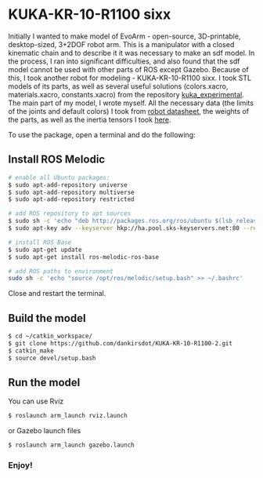 # KUKA-KR-10-R1100 sixx

Initially I wanted to make model of EvoArm - open-source, 3D-printable, desktop-sized, 3+2DOF robot arm. This is a manipulator with a closed kinematic chain and to describe it it was necessary to make an sdf model. In the process, I ran into significant difficulties, and also found that the sdf model cannot be used with other parts of ROS except Gazebo. Because of this, I took another robot for modeling - KUKA-KR-10-R1100 sixx. I took STL models of its parts, as well as several useful solutions (colors.xacro, materials.xacro, constants.xacro) from the repository [kuka_experimental](https://github.com/ros-industrial/kuka_experimental). The main part of my model, I wrote myself. All the necessary data (the limits of the joints and default colors) I took from [robot datasheet](https://www.google.com/url?sa=t&rct=j&q=&esrc=s&source=web&cd=2&ved=2ahUKEwjyte-SyvbkAhVitIsKHffOCe0QFjABegQIABAC&url=https%3A%2F%2Fwww.kuka.com%2F-%2Fmedia%2Fkuka-downloads%2Fimported%2F48ec812b1b2947898ac2598aff70abc0%2Fspez_kr_agilus_sixx_en.pdf%3Frev%3D9d85bafa3245437884ad99be3a14732b%3Fmodified%3D1052831294&usg=AOvVaw0il71PLMTRAFlnoxJVXnOM), the weights of the parts, as well as the inertia tensors I took [here](https://dspace.cvut.cz/bitstream/handle/10467/69940/F3-BP-2017-Woller-David-automatic%20planning%20of%20robot%20motion.pdf).

To use the package, open a terminal and do the following:

## Install ROS Melodic

```bash
# enable all Ubuntu packages:
$ sudo apt-add-repository universe
$ sudo apt-add-repository multiverse
$ sudo apt-add-repository restricted

# add ROS repository to apt sources
$ sudo sh -c 'echo "deb http://packages.ros.org/ros/ubuntu $(lsb_release -sc) main" > /etc/apt/sources.list.d/ros-latest.list'
$ sudo apt-key adv --keyserver hkp://ha.pool.sks-keyservers.net:80 --recv-key 0xB01FA116

# install ROS Base
$ sudo apt-get update
$ sudo apt-get install ros-melodic-ros-base

# add ROS paths to environment
sudo sh -c 'echo "source /opt/ros/melodic/setup.bash" >> ~/.bashrc'
```

Close and restart the terminal.

## Build the model

```bash
$ cd ~/catkin_workspace/
$ git clone https://github.com/dankirsdot/KUKA-KR-10-R1100-2.git
$ catkin_make
$ source devel/setup.bash
```

## Run the model

You can use Rviz
```bash
$ roslaunch arm_launch rviz.launch
```
or Gazebo launch files
```bash
$ roslaunch arm_launch gazebo.launch
```

### Enjoy!
